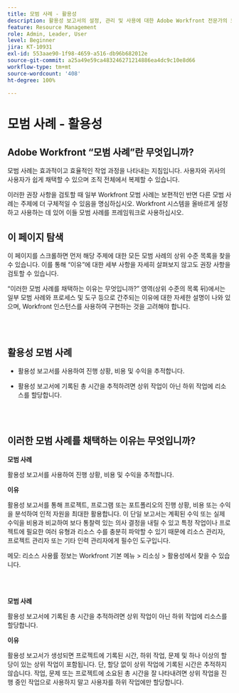 ```yaml
---
title: 모범 사례 - 활용성
description: 활용성 보고서의 설정, 관리 및 사용에 대한 Adobe Workfront 전문가의 모범 사례 권장 사항을 살펴봅니다.
feature: Resource Management
role: Admin, Leader, User
level: Beginner
jira: KT-10931
exl-id: 553aae90-1f98-4659-a516-db96b682012e
source-git-commit: a25a49e59ca483246271214886ea4dc9c10e8d66
workflow-type: tm+mt
source-wordcount: '408'
ht-degree: 100%

---
```


# 모범 사례 - 활용성

## Adobe Workfront “모범 사례”란 무엇입니까?

모범 사례는 효과적이고 효율적인 작업 과정을 나타내는 지침입니다. 사용자와 귀사의 사용자가 쉽게 채택할 수 있으며 조직 전체에서 복제할 수 있습니다.

이러한 권장 사항을 검토할 때 일부 Workfront 모범 사례는 보편적인 반면 다른 모범 사례는 주제에 더 구체적일 수 있음을 명심하십시오. Workfront 시스템을 올바르게 설정하고 사용하는 데 있어 이들 모범 사례를 프레임워크로 사용하십시오.

## 이 페이지 탐색

이 페이지를 스크롤하면 먼저 해당 주제에 대한 모든 모범 사례의 상위 수준 목록을 찾을 수 있습니다. 이를 통해 “이유”에 대한 세부 사항을 자세히 살펴보지 않고도 권장 사항을 검토할 수 있습니다.

“이러한 모범 사례를 채택하는 이유는 무엇입니까?” 영역(상위 수준의 목록 뒤)에서는 일부 모범 사례와 프로세스 및 도구 등으로 간주되는 이유에 대한 자세한 설명이 나와 있으며, Workfront 인스턴스를 사용하여 구현하는 것을 고려해야 합니다.

</br>
</br>

## 활용성 모범 사례

* 활용성 보고서를 사용하여 진행 상황, 비용 및 수익을 추적합니다.

* 활용성 보고서에 기록된 총 시간을 추적하려면 상위 작업이 아닌 하위 작업에 리소스를 할당합니다.

</br>
</br>

## 이러한 모범 사례를 채택하는 이유는 무엇입니까?

**모범 사례**

활용성 보고서를 사용하여 진행 상황, 비용 및 수익을 추적합니다.



**이유**

활용성 보고서를 통해 프로젝트, 프로그램 또는 포트폴리오의 진행 상황, 비용 또는 수익을 분석하여 인적 자원을 최대한 활용합니다. 이 단일 보고서는 계획된 수익 또는 실제 수익을 비용과 비교하여 보다 통찰력 있는 의사 결정을 내릴 수 있고 특정 작업이나 프로젝트에 필요한 여러 유형과 리소스 수를 충분히 파악할 수 있기 때문에 리소스 관리자, 프로젝트 관리자 또는 기타 인력 관리자에게 필수인 도구입니다.



메모: 리소스 사용률 정보는 Workfront 기본 메뉴 > 리소싱 > 활용성에서 찾을 수 있습니다.

</br>
</br>

**모범 사례**

활용성 보고서에 기록된 총 시간을 추적하려면 상위 작업이 아닌 하위 작업에 리소스를 할당합니다.



**이유**

활용성 보고서가 생성되면 프로젝트에 기록된 시간, 하위 작업, 문제 및 하나 이상의 할당이 있는 상위 작업이 포함됩니다. 단, 할당 없이 상위 작업에 기록된 시간은 추적하지 않습니다. 작업, 문제 또는 프로젝트에 소요된 총 시간을 잘 나타내려면 상위 작업을 진행 중인 작업으로 사용하지 말고 사용자를 하위 작업에만 할당합니다.
